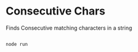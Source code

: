 # Consecutive Chars

Finds Consecutive matching characters in a string

```Javascript

node run

```
